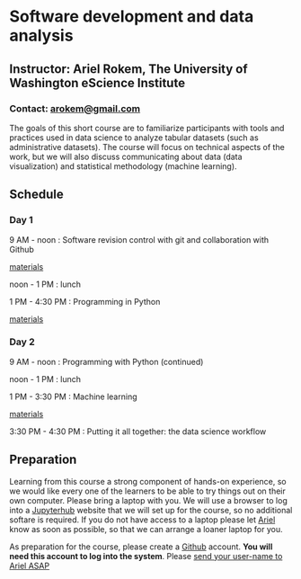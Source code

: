# Software development and data analysis

## Instructor: Ariel Rokem, The University of Washington eScience Institute
### Contact: arokem@gmail.com

The goals of this short course are to familiarize participants with
tools and practices used in data science to analyze tabular datasets
(such as administrative datasets). The course will focus on technical
aspects of the work, but we will also discuss communicating about data (data
visualization) and statistical methodology (machine learning).

## Schedule

### Day 1

9 AM - noon : Software revision control with git and collaboration with Github

[materials](http://swcarpentry.github.io/git-novice/)

noon - 1 PM : lunch

1 PM - 4:30 PM : Programming in Python

[materials](http://swcarpentry.github.io/python-novice-gapminder/)

### Day 2

9 AM - noon : Programming with Python (continued)

noon - 1 PM : lunch

1 PM - 3:30 PM : Machine learning

[materials](https://github.com/jakevdp/sklearn_tutorial)

3:30 PM - 4:30 PM : Putting it all together: the data science workflow

## Preparation

Learning from this course a strong component of hands-on experience, so we
would like every one of the learners to be able to try things out on their
own computer. Please bring a laptop with you. We will use a browser to log
into a [Jupyterhub](http://jupyter.org/) website that we will set up for the
course, so no additional softare is required. If you do not have access to a
laptop please let [Ariel](mailto:arokem@gmail.com) know as soon as possible,
so that we can arrange a loaner laptop for you.

As preparation for the course, please create a [Github](https://github.com/)
account. **You will need this account to log into the system**. Please [send your user-name to Ariel ASAP](mailto:arokem@gmail.com)
